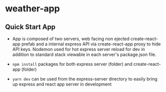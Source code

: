 # weather-app

## Quick Start App
- App is composed of two servers, web facing non ejected create-react-app prefab and a internal express API via create-react-app proxy to hide API keys.  Nodemon used for hot express server reload for dev in addition to standard stack viewable in each server's package.json file.
  
- ```npm install``` packages for both express server (folder) and create-react-app (folder)

- ```yarn dev``` can be used from the express-server directory to easily bring up express and react app server in development